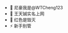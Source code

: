 - 👋 尼豪我是@WTCheng123
- 👀 王天铖实名上网
- 🌱 红色是毁灭
- ⚡ 新手别管
<!---
WTCheng123/WTCheng123 is a ✨ special ✨ repository because its `README.md` (this file) appears on your GitHub profile.
You can click the Preview link to take a look at your changes.
--->
